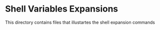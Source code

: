 # Shell Variables Expansions #
This directory contains files that illustartes the shell expansion commands
